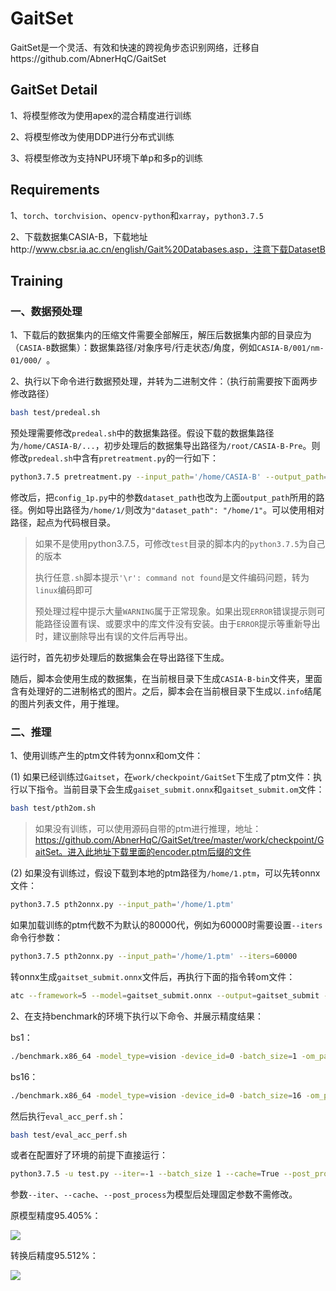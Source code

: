 # GaitSet

GaitSet是一个灵活、有效和快速的跨视角步态识别网络，迁移自https://github.com/AbnerHqC/GaitSet



## GaitSet Detail

1、将模型修改为使用apex的混合精度进行训练

2、将模型修改为使用DDP进行分布式训练

3、将模型修改为支持NPU环境下单p和多p的训练



## Requirements

1、`torch`、`torchvision`、`opencv-python`和`xarray`，`python3.7.5`

2、下载数据集CASIA-B，下载地址http://www.cbsr.ia.ac.cn/english/Gait%20Databases.asp，注意下载DatasetB



## Training

### 一、数据预处理

1、下载后的数据集内的压缩文件需要全部解压，解压后数据集内部的目录应为（`CASIA-B`数据集）：数据集路径/对象序号/行走状态/角度，例如`CASIA-B/001/nm-01/000/ `。



2、执行以下命令进行数据预处理，并转为二进制文件：（执行前需要按下面两步修改路径）

```bash
bash test/predeal.sh
```

预处理需要修改`predeal.sh`中的数据集路径。假设下载的数据集路径为`/home/CASIA-B/...`，初步处理后的数据集导出路径为`/root/CASIA-B-Pre`。则修改`predeal.sh`中含有`pretreatment.py`的一行如下：

```bash
python3.7.5 pretreatment.py --input_path='/home/CASIA-B' --output_path='/root/CASIA-B-Pre/'
```

修改后，把`config_1p.py`中的参数`dataset_path`也改为上面`output_path`所用的路径。例如导出路径为`/home/1/`则改为`"dataset_path": "/home/1"`。可以使用相对路径，起点为代码根目录。



> 如果不是使用python3.7.5，可修改`test`目录的脚本内的`python3.7.5`为自己的版本
>
> 执行任意`.sh`脚本提示`'\r': command not found`是文件编码问题，转为`linux`编码即可
>
> 预处理过程中提示大量`WARNING`属于正常现象。如果出现`ERROR`错误提示则可能路径设置有误、或要求中的库文件没有安装。由于`ERROR`提示等重新导出时，建议删除导出有误的文件后再导出。

运行时，首先初步处理后的数据集会在导出路径下生成。

随后，脚本会使用生成的数据集，在当前根目录下生成`CASIA-B-bin`文件夹，里面含有处理好的二进制格式的图片。之后，脚本会在当前根目录下生成以`.info`结尾的图片列表文件，用于推理。



### 二、推理

1、使用训练产生的ptm文件转为onnx和om文件：

(1) 如果已经训练过`Gaitset`，在`work/checkpoint/GaitSet`下生成了ptm文件：执行以下指令。当前目录下会生成`gaiset_submit.onnx`和`gaitset_submit.om`文件：

```bash
bash test/pth2om.sh
```

> 如果没有训练，可以使用源码自带的ptm进行推理，地址：https://github.com/AbnerHqC/GaitSet/tree/master/work/checkpoint/GaitSet。进入此地址下载里面的encoder.ptm后缀的文件



(2) 如果没有训练过，假设下载到本地的ptm路径为`/home/1.ptm`，可以先转onnx文件：

```bash
python3.7.5 pth2onnx.py --input_path='/home/1.ptm'
```

如果加载训练的ptm代数不为默认的80000代，例如为60000时需要设置`--iters`命令行参数：

```bash
python3.7.5 pth2onnx.py --input_path='/home/1.ptm' --iters=60000
```



转onnx生成`gaitset_submit.onnx`文件后，再执行下面的指令转om文件：

```bash
atc --framework=5 --model=gaitset_submit.onnx --output=gaitset_submit --input_shape="image_seq:1,100,64,44" --log=debug --soc_version=Ascend310
```



2、在支持benchmark的环境下执行以下命令、并展示精度结果：

bs1：

```bash
./benchmark.x86_64 -model_type=vision -device_id=0 -batch_size=1 -om_path=gaitset_submit.om -input_text_path=CASIA-B-bin.info -input_width=64 -input_height=64 -output_binary=True -useDvpp=False
```

bs16：

```bash
./benchmark.x86_64 -model_type=vision -device_id=0 -batch_size=16 -om_path=gaitset_submit.om -input_text_path=CASIA-B-bin.info -input_width=64 -input_height=64 -output_binary=True -useDvpp=False
```



然后执行`eval_acc_perf.sh`：

```bash
bash test/eval_acc_perf.sh
```

或者在配置好了环境的前提下直接运行：

```bash
python3.7.5 -u test.py --iter=-1 --batch_size 1 --cache=True --post_process=True
```

参数`--iter`、`--cache`、`--post_process`为模型后处理固定参数不需修改。



原模型精度95.405%：

![](原精度.bmp)

转换后精度95.512%：

![](om精度.bmp)



